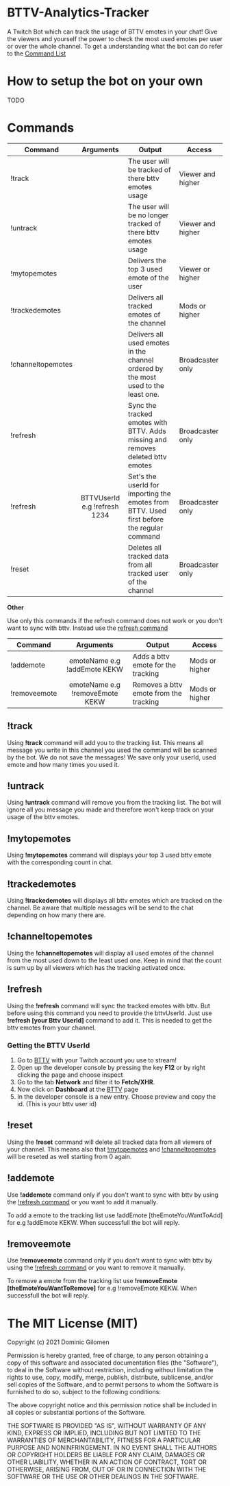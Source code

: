 # BTTV-Analytics-Tracker
A Twitch Bot which can track the usage of BTTV emotes in your chat!
Give the viewers and yourself the power to check the most used emotes per user or over the whole channel.
To get a understanding what the bot can do refer to the [Command List](#commands)

# How to setup the bot on your own
TODO

# Commands

| Command          | Arguments                            | Output                                                                                        | Access            |
|------------------|:------------------------------------:| ----------------------------------------------------------------------------------------------| ------------------|
|!track            |                                      | The user will be tracked of there bttv emotes usage                                           | Viewer and higher |
|!untrack          |                                      | The user will be no longer tracked of there bttv emotes usage                                 | Viewer and higher |
|!mytopemotes      |                                      | Delivers the top 3 used emote of the user                                                     | Viewer or higher  |
|!trackedemotes    |                                      | Delivers all tracked emotes of the channel                                                    | Mods or higher    |
|!channeltopemotes |                                      | Delivers all used emotes in the channel ordered by the most used to the least one.            | Broadcaster only  |
|!refresh          |                                      | Sync the tracked emotes with BTTV. Adds missing and removes deleted bttv emotes               | Broadcaster only  |
|!refresh          | BTTVUserId e.g !refresh 1234         | Set's the userId for importing the emotes from BTTV. Used first before the regular command    | Broadcaster only  |
|!reset            |                                      | Deletes all tracked data from all tracked user of the channel                                 | Broadcaster only  |

**Other**

Use only this commands if the refresh command does not work or you don't want to sync with bttv. Instead use the [refresh command](#refresh )

| Command          | Arguments                            | Output                                                                                        | Access            |
|------------------|:------------------------------------:| ----------------------------------------------------------------------------------------------| ------------------|
|!addemote         | emoteName e.g !addEmote KEKW         | Adds a bttv emote for the tracking                                                            | Mods or higher    |
|!removeemote      | emoteName e.g !removeEmote KEKW      | Removes a bttv emote from the tracking                                                        | Mods or higher    |

## !track

Using **!track** command will add you to the tracking list. This means all message you write in this channel you used the command will be scanned by the bot. We do not save the messages! We save only your userId, used emote and how many times you used it. 

## !untrack

Using **!untrack** command will remove you from the tracking list. The bot will ignore all you message you made and therefore won't keep track on your usage of the bttv emotes.

## !mytopemotes

Using **!mytopemotes** command will displays your top 3 used bttv emote with the corresponding count in chat.

## !trackedemotes

Using **!trackedemotes** will displays all bttv emotes which are tracked on the channel. Be aware that multiple messages will be send to the chat depending on how many there are.

## !channeltopemotes

Using the **!channeltopemotes** will display all used emotes  of the channel from the most used down to the least used one. Keep in mind that the count is sum up by all viewers which has the tracking activated once.

## !refresh 

Using the **!refresh** command will sync the tracked emotes with bttv. But before using this command you need to provide the bttvUserId.
Just use **!refresh [your Bttv UserId]** command to add it. This is needed to get the bttv emotes from your channel.

### Getting the BTTV UserId 

1. Go to [BTTV](https://betterttv.com/) with your Twitch account you use to stream!
2. Open up the developer console by pressing the key **F12** or by right clicking the page and choose inspect
3. Go to the tab **Network** and filter it to **Fetch/XHR**.
4. Now click on **Dashboard** at the  [BTTV](https://betterttv.com/) page
5. In the developer console is a new entry. Choose preview and copy the id. (This is your bttv user id)

## !reset

Using the **!reset** command will delete all tracked data from all viewers of your channel. This means also that [!mytopemotes](#mytopemotes) and [!channeltopemotes](#channeltopemotes) will be reseted as well starting from 0 again. 

## !addemote

Use **!addemote** command only if you don't want to sync with bttv by using the [!refresh command](#refreshcommand) or you want to add it manually.

To add a emote to the tracking list use !addEmote [theEmoteYouWantToAdd] for e.g !addEmote KEKW. When successfull the bot will reply.

## !removeemote

Use **!removeemote** command only if you don't want to sync with bttv by using the [!refresh command](#refreshcommand) or you want to remove it manually.

To remove a emote from the tracking list use **!removeEmote [theEmoteYouWantToRemove]** for e.g !removeEmote KEKW. When successfull the bot will reply.

# The MIT License (MIT)

Copyright (c) 2021 Dominic Gilomen

Permission is hereby granted, free of charge, to any person obtaining a copy
of this software and associated documentation files (the "Software"), to deal
in the Software without restriction, including without limitation the rights
to use, copy, modify, merge, publish, distribute, sublicense, and/or sell
copies of the Software, and to permit persons to whom the Software is
furnished to do so, subject to the following conditions:

The above copyright notice and this permission notice shall be included in all
copies or substantial portions of the Software.

THE SOFTWARE IS PROVIDED "AS IS", WITHOUT WARRANTY OF ANY KIND, EXPRESS OR
IMPLIED, INCLUDING BUT NOT LIMITED TO THE WARRANTIES OF MERCHANTABILITY,
FITNESS FOR A PARTICULAR PURPOSE AND NONINFRINGEMENT. IN NO EVENT SHALL THE
AUTHORS OR COPYRIGHT HOLDERS BE LIABLE FOR ANY CLAIM, DAMAGES OR OTHER
LIABILITY, WHETHER IN AN ACTION OF CONTRACT, TORT OR OTHERWISE, ARISING FROM,
OUT OF OR IN CONNECTION WITH THE SOFTWARE OR THE USE OR OTHER DEALINGS IN THE
SOFTWARE.
